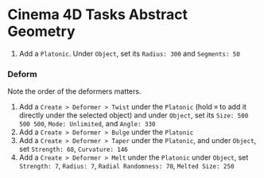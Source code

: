 # Cinema 4D Tasks Abstract Geometry

1. Add a `Platonic`. Under `Object`, set its `Radius: 300` and `Segments: 50`

### Deform

Note the order of the deformers matters.

1. Add a `Create > Deformer > Twist` under the `Platonic` (hold `⌘` to add it directly under the selected object) and under `Object`, set its `Size: 500 500 500`, `Mode: Unlimited`, and `Angle: 330`
2. Add a `Create > Deformer > Bulge` under the `Platonic`
3. Add a `Create > Deformer > Taper` under the `Platonic`, and under `Object`, set `Strength: 68`, `Curvature: 146`
4. Add a `Create > Deformer > Melt` under the `Platonic` under `Object`, set `Strength: 7`, `Radius: 7`, `Radial Randomness: 70`, `Melted Size: 250`
